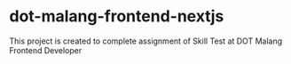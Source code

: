 # dot-malang-frontend-nextjs
This project is created to complete assignment of Skill Test at DOT Malang Frontend Developer
